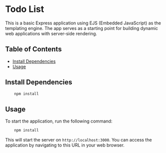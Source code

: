 # Todo List

This is a basic Express application using EJS (Embedded JavaScript) as the templating engine. The app serves as a starting point for building dynamic web applications with server-side rendering.

## Table of Contents

- [Install Dependencies](#install-dependencies)
- [Usage](#usage)

## Install Dependencies

```bash
    npm install
```

## Usage

To start the application, run the following command:

```bash
    npm install
```

This will start the server on `http://localhost:3000`. You can access the application by navigating to this URL in your web browser.
